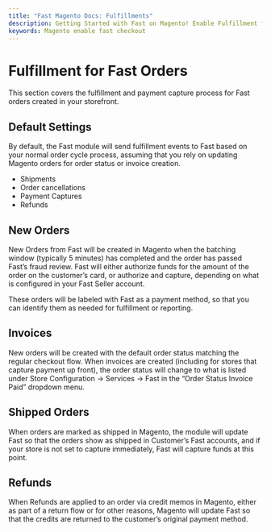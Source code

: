 ```yaml
---
title: "Fast Magento Docs: Fulfillments"
description: Getting Started with Fast on Magento! Enable Fulfillment for Fast Orders
keywords: Magento enable fast checkout
---
```


# Fulfillment for Fast Orders

This section covers the fulfillment and payment capture process for Fast orders created in your storefront.

## Default Settings

By default, the Fast module will send fulfillment events to Fast based on your normal order cycle process, assuming that you rely on updating Magento orders for order status or invoice creation.

- Shipments
- Order cancellations
- Payment Captures
- Refunds

## New Orders

New Orders from Fast will be created in Magento when the batching window (typically 5 minutes) has completed and the order has passed Fast’s fraud review. Fast will either authorize funds for the amount of the order on the customer’s card, or authorize and capture, depending on what is configured in your Fast Seller account.

These orders will be labeled with Fast as a payment method, so that you can identify them as needed for fulfillment or reporting.

## Invoices

New orders will be created with the default order status matching the regular checkout flow. When invoices are created (including for stores that capture payment up front), the order status will change to what is listed under Store Configuration -> Services -> Fast in the “Order Status Invoice Paid” dropdown menu.

## Shipped Orders

When orders are marked as shipped in Magento, the module will update Fast so that the orders show as shipped in Customer’s Fast accounts, and if your store is not set to capture immediately, Fast will capture funds at this point.

## Refunds

When Refunds are applied to an order via credit memos in Magento, either as part of a return flow or for other reasons, Magento will update Fast so that the credits are returned to the customer’s original payment method.
